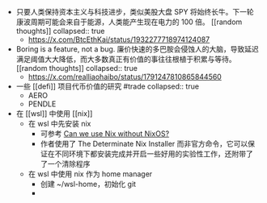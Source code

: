 - 只要人类保持资本主义与科技进步，类似美股大盘 SPY 将始终长牛。下一轮康波周期可能会来自于能源，人类能产生现在电力的 100 倍。 [[random thoughts]]
  collapsed:: true
	- https://x.com/BtcEthKai/status/1932277718974124087
- Boring is a feature, not a bug. 廉价快速的多巴胺会侵蚀人的大脑，导致延迟满足阈值大大降低，而大多数真正有价值的事往往根植于积累与等待。 [[random thoughts]]
  collapsed:: true
	- https://x.com/realliaohaibo/status/1791247810865844560
- 一些 [[defi]] 项目代币价值的研究 #trade
  collapsed:: true
	- AERO
	- PENDLE
- 在 [[wsl]] 中使用 [[nix]]
	- 在 wsl 中先安装 nix
		- 可参考 [Can we use Nix without NixOS?](https://www.youtube.com/watch?v=BMn_GWg2Ai0)
		- 作者使用了 The Determinate Nix Installer 而非官方命令，它可以保证在不同环境下都安装完成并开启一些好用的实验性工作，还附带了了一个清除程序
	- 在 wsl 中使用 nix 作为 home manager
		- 创建 ~/wsl-home，初始化 git
		-